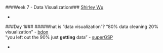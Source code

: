 ###Week 7 - Data Visualization###
[Shirley Wu](http://www.twitter.com/shirleyxywu)

-
###Day 1###
####What is “data visualization”?
“80% data cleaning 20% visualization” - [bdon](https://twitter.com/bdon)  
“you left out the 90% just **getting** data” - [superGSP](https://twitter.com/superSGP)

-
